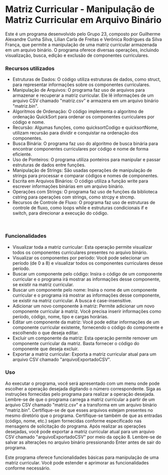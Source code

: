 # Matriz Curricular - Manipulação de Matriz Curricular em Arquivo Binário <br>
Este é um programa desenvolvido pelo Grupo 23, composto por Guilherme Alexandre Cunha Silva, Lilian Carla de Freitas e Verônica Rodrigues da Silva França, que permite a manipulação de uma matriz curricular armazenada em um arquivo binário. O programa oferece diversas operações, incluindo visualização, busca, edição e exclusão de componentes curriculares. <br>

<h3>Recursos utilizados</h3>
<div>
  <ul>
    <li>Estruturas de Dados: O código utiliza estruturas de dados, como struct, para representar informações sobre os componentes curriculares.</li>
    <li>Manipulação de Arquivos: O programa faz uso de arquivos para armazenar e recuperar a matriz curricular. Ele lê informações de um arquivo CSV chamado "matriz.csv" e armazena em um arquivo binário "matriz.bin".</li>
    <li>Algoritmos de Ordenação: O código implementa o algoritmo de ordenação QuickSort para ordenar os componentes curriculares por código e nome.</li>
    <li>Recursão: Algumas funções, como quicksortCodigo e quicksortNome, utilizam recursão para dividir e conquistar na ordenação dos componentes.</li>
    <li>Busca Binária: O programa faz uso do algoritmo de busca binária para encontrar componentes curriculares por código e nome de forma eficiente.</li>
    <li>Uso de Ponteiros: O programa utiliza ponteiros para manipular e passar estruturas de dados entre funções.</li>
    <li>Manipulação de Strings: São usadas operações de manipulação de strings para processar e comparar códigos e nomes de componentes.</li>
    <li>Escrita em Arquivos Binários: O código utiliza a função write para escrever informações binárias em um arquivo binário.</li>
    <li>Operações com Strings: O programa faz uso de funções da biblioteca cstring para operações com strings, como strcpy e strcmp.</li>
    <li>Recursos de Controle de Fluxo: O programa faz uso de estruturas de controle de fluxo, como loops while e estruturas condicionais if e switch, para direcionar a execução do código.</li>
  </ul>
</div>
<br>
<h3>Funcionalidades</h3>
<div>
  <ul>
    <li>Visualizar toda a matriz curricular: Esta operação permite visualizar todos os componentes curriculares presentes no arquivo binário.</li>
    <li>Visualizar os componentes por período: Você pode selecionar um período (de 0 a 8) e visualizar todos os componentes curriculares desse período.</li>
    <li>Buscar um componente pelo código: Insira o código de um componente curricular e o programa irá mostrar as informações desse componente, se existir na matriz curricular.</li>
    <li>Buscar um componente pelo nome: Insira o nome de um componente curricular e o programa irá mostrar as informações desse componente, se existir na matriz curricular. A busca é case-insensitive.</li>
    <li>Adicionar um novo componente à matriz: Permite adicionar um novo componente curricular à matriz. Você precisa inserir informações como período, código, nome, tipo e cargas horárias.</li>
    <li>Editar um componente da matriz: Você pode editar informações de um componente curricular existente, fornecendo o código do componente e escolhendo o que deseja editar.</li>
    <li>Excluir um componente da matriz: Esta operação permite remover um componente curricular da matriz. Basta fornecer o código do componente que deseja excluir.</li>
    <li>Exportar a matriz curricular: Exporta a matriz curricular atual para um arquivo CSV chamado "arquivoExportadoCSV".</li>
  </ul>
</div>

<h3>Uso</h3>

Ao executar o programa, você será apresentado com um menu onde pode escolher a operação desejada digitando o número correspondente. Siga as instruções fornecidas pelo programa para realizar a operação desejada. Lembre-se de que o programa carrega a matriz curricular a partir de um arquivo CSV chamado "matriz.csv" e a transforma em um arquivo binário "matriz.bin". Certifique-se de que esses arquivos estejam presentes no mesmo diretório que o programa. Certifique-se também de que as entradas (código, nome, etc.) sejam fornecidas conforme especificado nas mensagens de solicitação do programa. Após realizar as operações desejadas, você pode exportar a matriz curricular atual para um arquivo CSV chamado "arquivoExportadoCSV" por meio da opção 8. Lembre-se de salvar as alterações no arquivo binário pressionando Enter antes de sair do programa.

Este programa oferece funcionalidades básicas para manipulação de uma matriz curricular. Você pode estender e aprimorar as funcionalidades conforme necessário.
